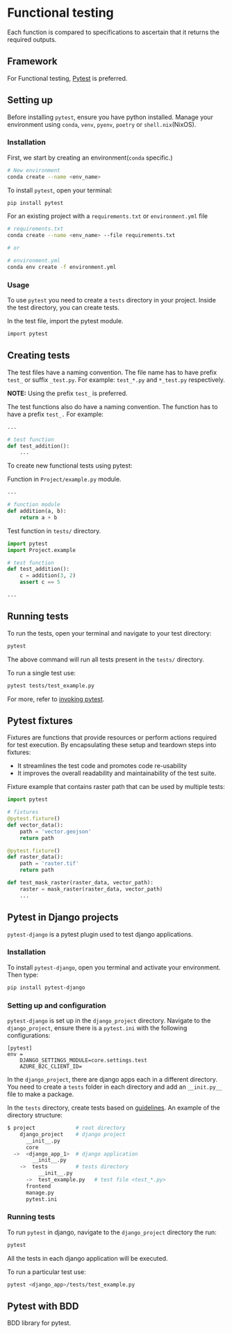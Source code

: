 # Functional testing

Each function is compared to specifications to ascertain that it returns the required outputs.

## Framework

For Functional testing, [Pytest](https://docs.pytest.org/en/latest/index.html) is preferred.

## Setting up

Before installing `pytest`, ensure you have python installed.
Manage your environment using `conda`, `venv`, `pyenv`, `poetry` or `shell.nix`(NixOS).

### Installation

First, we start by creating an environment(`conda` specific.)
```bash
# New environment
conda create --name <env_name>
```

To install `pytest`, open your terminal:
```bash
pip install pytest 
```

For an existing project with a `requirements.txt` or `environment.yml` file
```bash
# requirements.txt
conda create --name <env_name> --file requirements.txt

# or

# environment.yml
conda env create -f environment.yml
```

### Usage

To use `pytest` you need to create a `tests` directory in your project.
Inside the test directory, you can create tests.

In the test file, import the pytest module.
```bash
import pytest
```

## Creating tests

The test files have a naming convention.
The file name has to have prefix `test_` or suffix `_test.py`.
For example: `test_*.py` and `*_test.py` respectively.

**NOTE:** Using the prefix `test_` is preferred.

The test functions also do have a naming convention.
The function has to have a prefix `test_.`
For example:
```python
...

# test function
def test_addition():
    ...
```

To create new functional tests using pytest:

Function in `Project/example.py` module.
```python
...

# function module
def addition(a, b):
    return a + b 
```

Test function in `tests/` directory.
```python
import pytest
import Project.example

# test function
def test_addition():
    c = addition(3, 2)
    assert c == 5

...
```

## Running tests

To run the tests, open your terminal and navigate to your test directory:
```bash
pytest
```

The above command will run all tests present in the `tests/` directory.

To run a single test use:
```bash
pytest tests/test_example.py
```

For more, refer to [invoking pytest](https://docs.pytest.org/en/latest/how-to/usage.html#how-to-invoke-pytest).

## Pytest fixtures

Fixtures are functions that provide resources or perform actions required for test execution.
By encapsulating these setup and teardown steps into fixtures:
- It streamlines the test code and promotes code re-usability
- It improves the overall readability and maintainability of the test suite.

Fixture example that contains raster path that can be used by multiple tests: 
```python
import pytest

# fixtures
@pytest.fixture()
def vector_data():
    path = 'vector.geojson'
    return path

@pytest.fixture()
def raster_data():
    path = 'raster.tif'
    return path

def test_mask_raster(raster_data, vector_path):
    raster = mask_raster(raster_data, vector_path)
    ...
```

## Pytest in Django projects

`pytest-django` is a pytest plugin used to test django applications.

### Installation

To install `pytest-django`, open you terminal and activate your environment.
Then type:
```bash
pip install pytest-django
```

### Setting up and configuration

`pytest-django` is set up in the `django_project` directory.
Navigate to the `django_project`, ensure there is a `pytest.ini` with the following configurations:
```
[pytest]
env =
    DJANGO_SETTINGS_MODULE=core.settings.test
    AZURE_B2C_CLIENT_ID=
```

In the `django_project`, there are django apps each in a different directory.
You need to create a `tests` folder in each directory and add an `__init.py__` file to make a package.

In the `tests` directory, create tests based on [guidelines](./functionaltesting.md#creating-tests).
An example of the directory structure:
```bash
$ project             # root directory
    django_project    # django project
      __init__.py
      core
  ->  <django_app_1>  # django application
        __init__.py
    ->  tests         # tests directory
          __init__.py
      ->  test_example.py   # test file <test_*.py>
      frontend
      manage.py
      pytest.ini
```

### Running tests

To run `pytest` in django, navigate to the `django_project` directory the run:
```bash
pytest
```
All the tests in each django application will be executed.

To run a particular test use:
```bash
pytest <django_app>/tests/test_example.py
```

## Pytest with BDD

BDD library for pytest.
